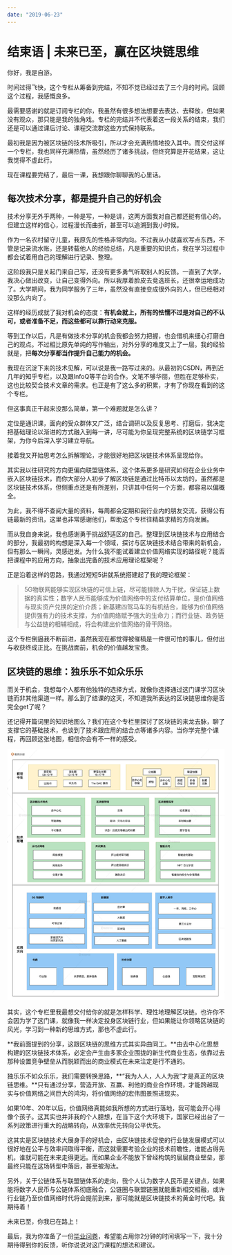 ```yaml
---
date: "2019-06-23"
---  
```

      
# 结束语 | 未来已至，赢在区块链思维
你好，我是自游。

时间过得飞快，这个专栏从筹备到完结，不知不觉已经过去了三个月的时间。回顾这个过程，我感慨良多。

最需要感谢的就是订阅专栏的你，我虽然有很多想法想要去表达、去释放，但如果没有观众，那只能是我的独角戏。专栏的完结并不代表着这一段关系的结束，我们还是可以通过课后讨论、课程交流群这些方式保持联系。

最初我是因为被区块链的技术所吸引，所以才会充满热情地投入其中。而交付这样一个专栏，我也同样充满热情，虽然经历了诸多挑战，但终究算是开花结果，这让我觉得不虚此行。

现在课程要完结了，最后一课，我想跟你聊聊我的心里话。

## **每次技术分享，都是提升自己的好机会**

技术分享无外乎两种，一种是写，一种是讲，这两方面我对自己都还挺有信心的。但建立这样的信心，过程漫长而曲折，甚至可以追溯到我小时候。

作为一名农村留守儿童，我原先的性格非常内向。不过我从小就喜欢写点东西，不管是记录流水账，还是转载他人的经验总结，凡是重要的知识点，我在学习过程中都会试着用自己的理解进行记录、整理。

这阶段我只是关起门来自己写，还没有更多勇气听取别人的反馈。一直到了大学，我决心做出改变，让自己变得外向。所以我厚着脸皮去竞选班长，还很幸运地成功了。大学期间，我为同学服务了三年，虽然没有直接变成很外向的人，但已经相对没那么内向了。

<!-- [[[read_end]]] -->

这样的经历成就了我对机会的态度：**有机会就上，所有的怯懦不过是对自己的不认可，****或者****准备不足，而这些都可以靠行动来克服。**

等到工作以后，凡是有做技术分享的机会我都会努力把握，也会借机来细心打磨自己的观点。不过相比原先单纯的写作输出，对外分享的难度又上了一层。我的经验就是，把**每次分享都当作提升自己能力的机会。**

我现在沉淀下来的技术见解，可以说是我一路写过来的。从最初的CSDN，再到近几年的知乎专栏，以及跟InfoQ等平台的合作。文笔不够华丽，但胜在足够朴实，这也比较契合技术文章的需求。也正是有了这么多的积累，才有了你现在看到的这个专栏。

但这事真正干起来没那么简单，第一个难题就是怎么讲？

定位是通识课，面向的受众群体又广泛，结合调研以及反复思考、打磨后，我决定把基础理论以渐进的方式融入到每一讲，尽可能为你呈现完整系统的区块链学习框架，为你今后深入学习建立导航。

接着我又开始思考怎么拆解理论，才能很好地把区块链技术体系呈现给你。

其实我以往研究的方向更偏向联盟链体系，这个体系更多是研究如何在企业业务中嵌入区块链技术，而你大部分人初步了解区块链是通过比特币以太坊的，虽然都是区块链技术体系，但侧重点还是有所差别，只讲其中任何一个方面，都容易以偏概全。

为此，我不得不查阅大量的资料，每周都会定期和我行业内的朋友交流，获得公有链最新的资讯，这里也非常感谢他们，帮助这个专栏往精益求精的方向发展。

而从我自身来说，我也感谢勇于挑战舒适区的自己。整理到区块链技术与应用结合的部分，我最初的构想是深入每一个领域，探讨与区块链技术结合带来的新机会，但有那么一瞬间，灵感迸发。为什么我不能试着建立价值网络实现的路径呢？能否把课程中的应用方向，抽象出完备的技术应用理论框架呢？

正是沿着这样的思路，我通过短短5讲就系统搭建起了我的理论框架：

> 5G物联网能够实现区块链的可信上链，尽可能排除人为干扰，保证链上数据的真实性；数字人民币能够成为价值网络中的支付结算单位，是价值网络与现实资产兑换的定价介质；新基建四驾马车的有机结合，能够为价值网络提供强有力的技术支撑，为价值网络赋予强大的生命力；而行业链、政务链与公益链的相辅相成，将会构建出价值网络的骨干网络。

这个专栏倒逼我不断前进，虽然我现在都觉得被催稿是一件很可怕的事儿，但付出与收获终成正比。在挑战面前，机会的价值越发宝贵。

## 区块链的思维：独乐乐不如众乐乐

而关于机会，我想每个人都有他独特的选择方式，就像你选择通过这门课学习区块链而非其他渠道一样。那么到了结课的这天，不知道我所表达的区块链思维你是否完全get了呢？

还记得开篇词里的知识地图么？我们在这个专栏里探讨了区块链的来龙去脉，聊了支撑它的基础技术，也谈到了技术跟应用的结合点等诸多内容。当你学完整个课程，再回顾这张地图，相信你会有不一样的感受。

![图片](./httpsstatic001geekbangorgresourceimage8fe38f1253yy2e5c14efce80dcf23a7294e3.jpg)

其实，这个专栏里我最想交付给你的就是怎样科学、理性地理解区块链。也许你不会因为学了这门课，就像我一样决定投身区块链行业，但如果能让你领略区块链的风光，学习到一种新的思维方式，那也不虚此行。

**我前面提到的分享，这跟区块链的思维方式其实异曲同工。**由去中心化思想构建的区块链技术体系，必定会产生由多家企业围拢的新生代商业生态，依靠过去那种设置竞争壁垒从而脱颖而出的商业模式在未来注定是行不通的。

独乐乐不如众乐乐，我们需要转换思路，**“我为人人，人人为我”才是真正的区块链思维。**只有通过分享，营造开放、互赢、利他的商业合作环境，才能跨越现实与价值网络之间巨大的鸿沟，将价值网络的宏伟图景照进现实。

如果10年、20年以后，价值网络真能如我所想的方式进行落地，我可能会开心得像个孩子。这其实也并非我的个人臆想，在当下这个大环境下，国家已经出台了一系列政策进行重大的战略转向，从效率优先转向公平优先。

这其实是区块链技术大展身手的好机会，由区块链技术促使的行业链发展模式可以很好地在公平与效率间取得平衡，而这就需要考验企业的技术前瞻性，谁能占得先机，谁就可能在未来走得更远。而如果企业不能放下曾经构筑的层层商业壁垒，那最终只能在这场转型中落后，甚至被淘汰。

另外，关于公链体系与联盟链体系的走向，我个人认为数字人民币是关键点，如果能将数字人民币与公链体系彻底融合，公链圈与联盟链圈就能重新相交相融，或许行业链乃至价值网络时代将会提前到来，那可能就是区块链技术的黄金时代吧。我期待着！

未来已至，你我已在路上！

最后，我为你准备了一份[毕业问卷](https://jinshuju.net/f/fBuqKf)，希望能占用你2分钟的时间填写一下，我十分期待得到你的反馈，听你说说对这门课程的想法和建议。